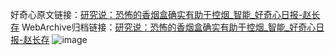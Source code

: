 好奇心原文链接：[研究说：恐怖的香烟盒确实有助于控烟_智能_好奇心日报-赵长存](https://www.qdaily.com/articles/8317.html)
WebArchive归档链接：[研究说：恐怖的香烟盒确实有助于控烟_智能_好奇心日报-赵长存](http://web.archive.org/web/20190623152547/https://www.qdaily.com/articles/8317.html)
![image](http://ww3.sinaimg.cn/large/007d5XDpgy1g3vcpvx15jj30u02lfb29)